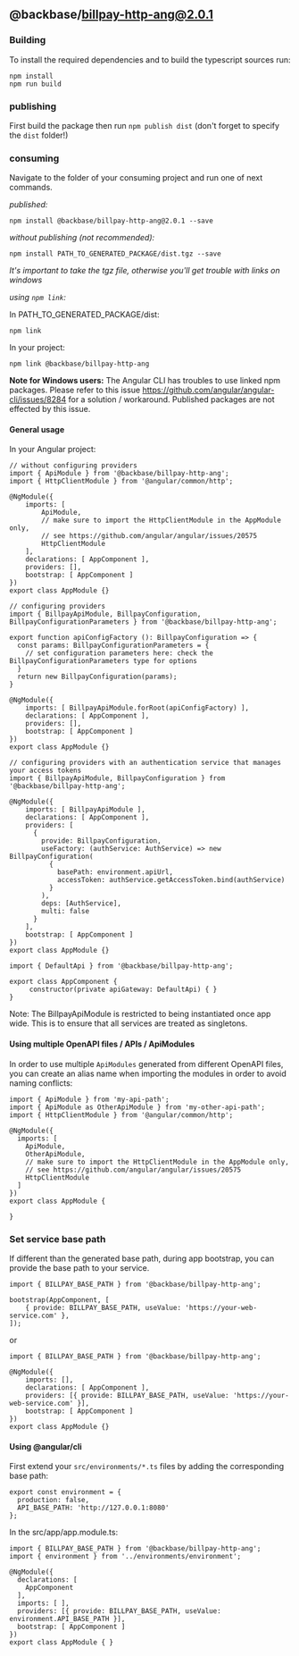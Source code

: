 ## @backbase/billpay-http-ang@2.0.1

### Building

To install the required dependencies and to build the typescript sources run:
```
npm install
npm run build
```

### publishing

First build the package then run ```npm publish dist``` (don't forget to specify the `dist` folder!)

### consuming

Navigate to the folder of your consuming project and run one of next commands.

_published:_

```
npm install @backbase/billpay-http-ang@2.0.1 --save
```

_without publishing (not recommended):_

```
npm install PATH_TO_GENERATED_PACKAGE/dist.tgz --save
```

_It's important to take the tgz file, otherwise you'll get trouble with links on windows_

_using `npm link`:_

In PATH_TO_GENERATED_PACKAGE/dist:
```
npm link
```

In your project:
```
npm link @backbase/billpay-http-ang
```

__Note for Windows users:__ The Angular CLI has troubles to use linked npm packages.
Please refer to this issue https://github.com/angular/angular-cli/issues/8284 for a solution / workaround.
Published packages are not effected by this issue.


#### General usage

In your Angular project:


```
// without configuring providers
import { ApiModule } from '@backbase/billpay-http-ang';
import { HttpClientModule } from '@angular/common/http';

@NgModule({
    imports: [
        ApiModule,
        // make sure to import the HttpClientModule in the AppModule only,
        // see https://github.com/angular/angular/issues/20575
        HttpClientModule
    ],
    declarations: [ AppComponent ],
    providers: [],
    bootstrap: [ AppComponent ]
})
export class AppModule {}
```

```
// configuring providers
import { BillpayApiModule, BillpayConfiguration, BillpayConfigurationParameters } from '@backbase/billpay-http-ang';

export function apiConfigFactory (): BillpayConfiguration => {
  const params: BillpayConfigurationParameters = {
    // set configuration parameters here: check the BillpayConfigurationParameters type for options
  }
  return new BillpayConfiguration(params);
}

@NgModule({
    imports: [ BillpayApiModule.forRoot(apiConfigFactory) ],
    declarations: [ AppComponent ],
    providers: [],
    bootstrap: [ AppComponent ]
})
export class AppModule {}
```

```
// configuring providers with an authentication service that manages your access tokens
import { BillpayApiModule, BillpayConfiguration } from '@backbase/billpay-http-ang';

@NgModule({
    imports: [ BillpayApiModule ],
    declarations: [ AppComponent ],
    providers: [
      {
        provide: BillpayConfiguration,
        useFactory: (authService: AuthService) => new BillpayConfiguration(
          {
            basePath: environment.apiUrl,
            accessToken: authService.getAccessToken.bind(authService)
          }
        ),
        deps: [AuthService],
        multi: false
      }
    ],
    bootstrap: [ AppComponent ]
})
export class AppModule {}
```

```
import { DefaultApi } from '@backbase/billpay-http-ang';

export class AppComponent {
	 constructor(private apiGateway: DefaultApi) { }
}
```

Note: The BillpayApiModule is restricted to being instantiated once app wide.
This is to ensure that all services are treated as singletons.

#### Using multiple OpenAPI files / APIs / ApiModules
In order to use multiple `ApiModules` generated from different OpenAPI files,
you can create an alias name when importing the modules
in order to avoid naming conflicts:
```
import { ApiModule } from 'my-api-path';
import { ApiModule as OtherApiModule } from 'my-other-api-path';
import { HttpClientModule } from '@angular/common/http';

@NgModule({
  imports: [
    ApiModule,
    OtherApiModule,
    // make sure to import the HttpClientModule in the AppModule only,
    // see https://github.com/angular/angular/issues/20575
    HttpClientModule
  ]
})
export class AppModule {

}
```


### Set service base path
If different than the generated base path, during app bootstrap, you can provide the base path to your service.

```
import { BILLPAY_BASE_PATH } from '@backbase/billpay-http-ang';

bootstrap(AppComponent, [
    { provide: BILLPAY_BASE_PATH, useValue: 'https://your-web-service.com' },
]);
```
or

```
import { BILLPAY_BASE_PATH } from '@backbase/billpay-http-ang';

@NgModule({
    imports: [],
    declarations: [ AppComponent ],
    providers: [{ provide: BILLPAY_BASE_PATH, useValue: 'https://your-web-service.com' }],
    bootstrap: [ AppComponent ]
})
export class AppModule {}
```


#### Using @angular/cli
First extend your `src/environments/*.ts` files by adding the corresponding base path:

```
export const environment = {
  production: false,
  API_BASE_PATH: 'http://127.0.0.1:8080'
};
```

In the src/app/app.module.ts:
```
import { BILLPAY_BASE_PATH } from '@backbase/billpay-http-ang';
import { environment } from '../environments/environment';

@NgModule({
  declarations: [
    AppComponent
  ],
  imports: [ ],
  providers: [{ provide: BILLPAY_BASE_PATH, useValue: environment.API_BASE_PATH }],
  bootstrap: [ AppComponent ]
})
export class AppModule { }
```
